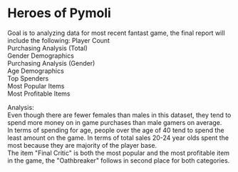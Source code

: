 # Heroes of Pymoli  
Goal is to analyzing data for most recent fantast game, the final report will include the following:
Player Count  
Purchasing Analysis (Total)  
Gender Demographics  
Purchasing Analysis (Gender)  
Age Demographics  
Top Spenders  
Most Popular Items  
Most Profitable Items  
  
Analysis:  
Even though there are fewer females than males in this dataset, they tend to spend more money on in game purchases than male gamers on average.  
In terms of spending for age, people over the age of 40 tend to spend the least amount on the game. In terms of total sales 20-24 year olds spent the most because they are majority of the player base.  
The item "Final Critic" is both the most popular and the most profitable item in the game, the "Oathbreaker" follows in second place for both categories.  
